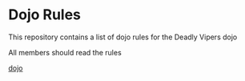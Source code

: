Dojo Rules
==========

This repository contains a list of dojo rules for the Deadly Vipers dojo

All members should read the rules

[dojo](https://github.com/deadlyvipers)
